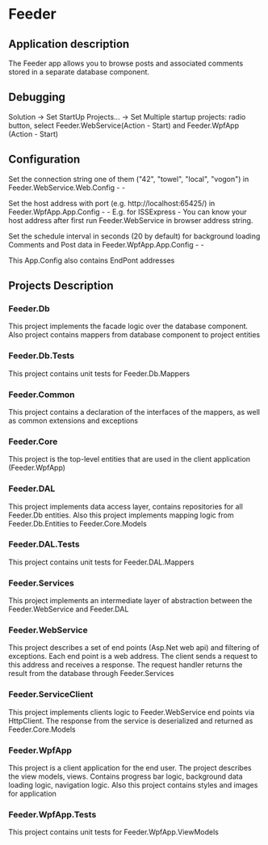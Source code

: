 # Feeder

## Application description

The Feeder app allows you to browse posts and associated comments stored in a separate database component.

## Debugging

Solution -> Set StartUp Projects... -> Set Multiple startup projects: radio button,
select Feeder.WebService(Action - Start) and Feeder.WpfApp (Action - Start) 

## Configuration

Set the connection string one of them ("42", "towel", "local", "vogon")
in Feeder.WebService.Web.Config  - <AppSettings> - <ConnectionString>

Set the host address with port (e.g. http://localhost:65425/) in 
Feeder.WpfApp.App.Config - <AppSettings> - <BaseAddress>
E.g. for ISSExpress - You can know your host address after first run Feeder.WebService in browser address string.

Set the schedule interval in seconds (20 by default) for background loading Comments and Post data in
Feeder.WpfApp.App.Config - <AppSettings> - <ObservableScheduleInterval>

This App.Config also contains EndPont addresses

## Projects Description

### Feeder.Db

This project implements the faсade logic over the database component.
Also project contains mappers from database component to project entities

### Feeder.Db.Tests

This project contains unit tests for Feeder.Db.Mappers

### Feeder.Common

This project contains a declaration of the interfaces of the mappers,
as well as common extensions and exceptions

### Feeder.Core

This project is the top-level entities that are used in the client application (Feeder.WpfApp)

### Feeder.DAL

This project implements data access layer, contains repositories for all Feeder.Db entities.
Also this project implements mapping logic from Feeder.Db.Entities to Feeder.Core.Models

### Feeder.DAL.Tests

This project contains unit tests for Feeder.DAL.Mappers

### Feeder.Services

This project implements an intermediate layer of abstraction between the Feeder.WebService and Feeder.DAL

### Feeder.WebService

This project describes a set of end points (Asp.Net web api) and filtering of exceptions.
Each end point is a web address.
The client sends a request to this address and receives a response.
The request handler returns the result from the database through Feeder.Services

### Feeder.ServiceClient

This project implements clients logic to Feeder.WebService end points via HttpClient.
The response from the service is deserialized and returned as Feeder.Core.Models

### Feeder.WpfApp

This project is a client application for the end user.
The project describes the view models, views. Contains progress bar logic, background data loading logic, navigation logic.
Also this project contains styles and images for application                 

### Feeder.WpfApp.Tests

This project contains unit tests for Feeder.WpfApp.ViewModels
